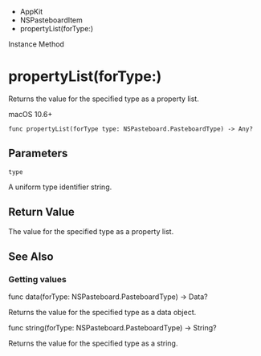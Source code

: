 

- AppKit
- NSPasteboardItem
-  propertyList(forType:) 

Instance Method

# propertyList(forType:)

Returns the value for the specified type as a property list.

macOS 10.6+

``` source
func propertyList(forType type: NSPasteboard.PasteboardType) -> Any?
```

## Parameters 

`type`  

A uniform type identifier string.

## Return Value

The value for the specified type as a property list.

## See Also

### Getting values

func data(forType: NSPasteboard.PasteboardType) -> Data?

Returns the value for the specified type as a data object.

func string(forType: NSPasteboard.PasteboardType) -> String?

Returns the value for the specified type as a string.

